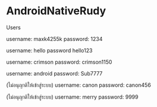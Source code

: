# AndroidNativeRudy

Users

username: maxk4255k
password: 1234

username: hello
password hello123

username: crimson
password: crimson1150

username: android
password: Sub7777

(ไม่อนุญาติให้เข้าสู่ระบบ)
username: canon
password: canon456

(ไม่อนุญาติให้เข้าสู่ระบบ)
username: merry
password: 9999
